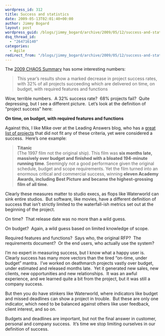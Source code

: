 ```yaml
---
wordpress_id: 312
title: Success and statistics
date: 2009-05-13T02:01:40+00:00
author: Jimmy Bogard
layout: post
wordpress_guid: /blogs/jimmy_bogard/archive/2009/05/12/success-and-statistics.aspx
dsq_thread_id:
  - "264716140"
categories:
  - Agile
redirect_from: "/blogs/jimmy_bogard/archive/2009/05/12/success-and-statistics.aspx/"
---
```

The [2009 CHAOS Summary](http://www.standishgroup.com/newsroom/chaos_2009.php) has some interesting numbers:

> This year&#8217;s results show a marked decrease in project success rates, with 32% of all projects succeeding which are delivered on time, on budget, with required features and functions

Wow, terrible numbers.&#160; A 32% success rate?&#160; 68% projects fail?&#160; Quite depressing, but I see a different picture.&#160; Let’s look at the definition of “project success” here:

**On time, on budget, with required features and functions**

Against this, I like Mike over at the Leading Answers blog, who has a [great list of projects](http://leadinganswers.typepad.com/leading_answers/) that did not fit any of these criteria, yet were considered a success.&#160; Here’s one example:

> **Titanic**   
> (The 1997 film not the original ship). This film was **six months late, massively over budget and finished with a bloated 194-minute running time**. Seemingly not a good performance given the original schedule, budget and scope requirements. Yet the film turned into an enormous critical and commercial success, winning **eleven Academy Awards, including Best Picture and became the highest-grossing film of all time**.

Clearly these measures matter to studio execs, as flops like Waterworld can sink entire studios.&#160; But software, like movies, have a different definition of success that isn’t strictly limited to the waterfall-ish metrics set out at the beginning of the project.

On time?&#160; That release date was no more than a wild guess.

On budget?&#160; Again, a wild guess based on limited knowledge of scope.

Required features and functions?&#160; Says who, the original RFP?&#160; The requirements document?&#160; Or the end users, who actually use the system?

I’m no expert in measuring success, but I know what a happy user is.&#160; Clearly success has many more vectors than the tired “on-time, under budget” mantra.&#160; I’ve worked on deathmarch projects vastly over budget, under estimated and released months late.&#160; Yet it generated new sales, new clients, new opportunities and new relationships.&#160; It was an awful experience, and we learned quite a bit from the project, but it was still a company success.

But then you do have stinkers like Waterworld, where indicators like budget and missed deadlines can show a project in trouble.&#160; But these are only one indicator, which need to be balanced against others like user feedback, client interest, and so on.

Budgets and deadlines are important, but not the final answer in customer, personal and company success.&#160; It’s time we stop limiting ourselves in our definition of success.